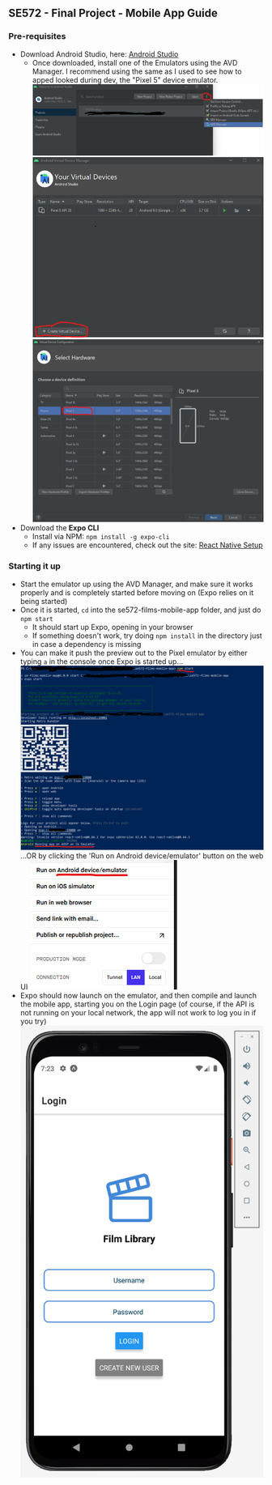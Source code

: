 ## SE572 - Final Project - Mobile App Guide

### Pre-requisites
- Download Android Studio, here: [Android Studio](https://developer.android.com/studio)
  - Once downloaded, install one of the Emulators using the AVD Manager. I recommend using the same as I used to see how to apped looked during dev, the "Pixel 5" device emulator.
    ![Step_1](imgs/step_1.png)
    ![Step_2](imgs/step_2.png)
    ![Step_3](imgs/step_3.png)
    <br>
- Download the **Expo CLI**
  - Install via NPM: `npm install -g expo-cli`
  - If any issues are encountered, check out the site: [React Native Setup](https://reactnative.dev/docs/environment-setup)


### Starting it up
- Start the emulator up using the AVD Manager, and make sure it works properly and is completely started before moving on (Expo relies on it being started)
- Once it is started, `cd` into the se572-films-mobile-app folder, and just do `npm start`
  - It should start up Expo, opening in your browser
  - If something doesn't work, try doing `npm install` in the directory just in case a dependency is missing
- You can make it push the preview out to the Pixel emulator by either typing `a` in the console once Expo is started up...
  ![Step_4](imgs/step_4.png)
    ...OR by clicking the 'Run on Android device/emulator' button on the web UI
  ![Step_4.5](imgs/step_4.5.png)
- Expo should now launch on the emulator, and then compile and launch the mobile app, starting you on the Login page (of course, if the API is not running on your local network, the app will not work to log you in if you try)
    ![Step_5](imgs/step_5.png)

